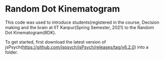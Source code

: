 # Random Dot Kinematogram
This code was used to introduce students(registered in the course, Decision making and the brain at IIT Kanpur(Spring Semester, 2021) to the Random Dot Kinematogram(RDK).

To get started, first download the latest version of jsPsych(https://github.com/jspsych/jsPsych/releases/tag/v6.2.0) into a folder.
